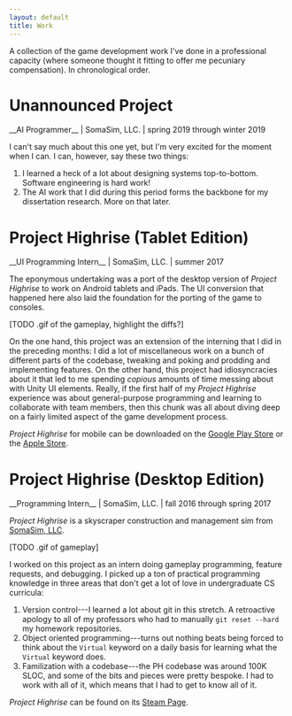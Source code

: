```yaml
---
layout: default
title: Work
---
```


A collection of the game development work I've done in a professional
capacity (where someone thought it fitting to offer me pecuniary
compensation). In chronological order.

# Unannounced Project

<span class="gray">
__AI Programmer__
| SomaSim, LLC.
| spring 2019 through winter 2019
</span>

I can't say much about this one yet, but I'm very excited for the moment
when I can. I can, however, say these two things:

1. I learned a heck of a lot about designing systems top-to-bottom.
   Software engineering is hard work!
2. The AI work that I did during this period forms the backbone for my
   dissertation research. More on that later. <!-- TODO link to diss stuff -->

# Project Highrise (Tablet Edition)

<span class="gray">
__UI Programming Intern__
| SomaSim, LLC.
| summer 2017
</span>

The eponymous undertaking was a port of the desktop version of _Project
Highrise_ to work on Android tablets and iPads. The UI conversion that
happened here also laid the foundation for the porting of the game to
consoles.

[TODO .gif of the gameplay, highlight the diffs?]

On the one hand, this project was an extension of the interning that I
did in the preceding months: I did a lot of miscellaneous work on a
bunch of different parts of the codebase, tweaking and poking and
prodding and implementing features. On the other hand, this project had
idiosyncracies about it that led to me spending _copious_ amounts of
time messing about with Unity UI elements. Really, if the first half of
my _Project Highrise_ experience was about general-purpose programming
and learning to collaborate with team members, then this chunk was all
about diving deep on a fairly limited aspect of the game development
process.

_Project Highrise_ for mobile can be downloaded on the [Google Play
Store][1] or the [Apple Store][2].

[1]: https://play.google.com/store/apps/details?id=com.kalypsomedia.projecthighrise
[2]: https://apps.apple.com/us/app/project-highrise/id1277095117

# Project Highrise (Desktop Edition)


<span class="gray">
__Programming Intern__
| SomaSim, LLC.
| fall 2016 through spring 2017
</span>

_Project Highrise_ is a skyscraper construction and management sim from
[SomaSim, LLC](http://www.somasim.com/blog/).

[TODO .gif of gameplay]

I worked on this project as an intern doing gameplay programming,
feature requests, and debugging. I picked up a ton of practical
programming knowledge in three areas that don't get a lot of love in
undergraduate CS curricula:

1. Version control---I learned a lot about git in this stretch. A
   retroactive apology to all of my professors who had to manually `git
   reset --hard` my homework repositories.
2. Object oriented programming---turns out nothing beats being forced to
   think about the `Virtual` keyword on a daily basis for learning what
   the `Virtual` keyword does.
3. Familization with a codebase---the PH codebase was around 100K SLOC,
   and some of the bits and pieces were pretty bespoke. I had to work
   with all of it, which means that I had to get to know all of it.

_Project Highrise_ can be found on its [Steam Page][3].

[3]: https://store.steampowered.com/app/423580/Project_Highrise/

